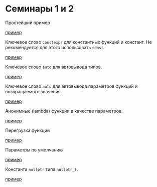 
# Семинары 1 и 2

Простейший пример

[пример](01hello.cpp)

Ключевое слово `constexpr` для константных функций и констант.
Не рекомендуется для этого использовать `const`.

[пример](02cnst.cpp)

Ключевое слово `auto` для автовывода типов.

[пример](03autoex.cpp)

Ключевое слово `auto` для автовывода параметров функций и возвращаемого значения.

[пример](04autoex2.cpp)

Анонимные (lambda) функции в качестве параметров.

[пример](05autoex3.cpp)

Перегрузка функций

[пример](06overload.cpp)

Параметры по умолчанию

[пример](07defpar.cpp)

Константа `nullptr` типа `nullptr_t`.

[пример](08nullptr.cpp)

